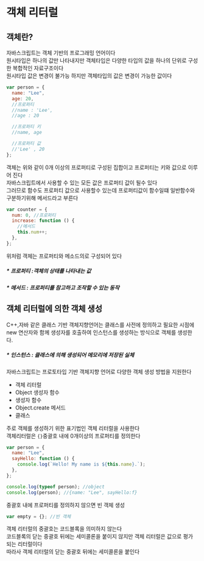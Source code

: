 # 객체 리터럴

## 객체란?

자바스크립트는 객체 기반의 프로그래밍 언어이다  
원시타입은 하나의 값만 나타내지만 객체타입은 다양한 타입의 값을 하나의 단위로 구성한 복합적인 자료구조이다  
원시타입 값은 변경이 불가능 하지만 객체타입의 값은 변경이 가능한 값이다

```js
var person = {
  name: "Lee",
  age: 20,
  //프로퍼티
  //name : 'Lee',
  //age : 20

  //프로퍼티 키
  //name, age

  //프로퍼티 값
  //'Lee' , 20
};
```

객체는 위와 같이 0개 이상의 프로퍼티로 구성된 집합이고 프로퍼티는 키와 값으로 이루어 진다  
자바스크립트에서 사용할 수 있는 모든 값은 프로퍼티 값이 될수 있다  
그러므로 함수도 프로퍼티 값으로 사용할수 있는데 프로퍼티값이 함수일떄 일반함수와 구분하기위해 메서드라고 부른다

```js
var counter = {
  num: 0, //프로퍼티
  increase: function () {
    //메서드
    this.num++;
  },
};
```

위처럼 객체는 프로퍼티와 메소드의로 구성되어 있다

##### \* 프로퍼티 :객체의 상태를 나타내는 값

##### \* 메서드 : 프로퍼티를 참고하고 조작할 수 있는 동작

## 객체 리터럴에 의한 객체 생성

C++,자바 같은 클래스 기반 객체지향언어는 클래스를 사전에 정의하고 필요한 시점에 new 연산자와 함께 생성자를 호출하여 인스턴스를 생성하는 방식으로 객체를 생성한다.

##### \* 인스턴스 : 클래스에 의해 생성되어 메모리에 저장된 실체

자바스크립트는 프로토타입 기반 객체지향 언어로 다양한 객체 생성 방법을 지원한다

- 객체 리터럴
- Object 생성자 함수
- 생성자 함수
- Object.create 메서드
- 클래스

주로 객체를 생성하기 위한 표기법인 객체 리터럴을 사용한다  
객체리터럴은 `{}`중괄호 내에 0개이상의 프로퍼티를 정의한다

```js
var person = {
  name: "Lee",
  sayHello: function () {
    console.log(`Hello! My name is ${this.name}.`);
  },
};

console.log(typeof person); //object
console.log(person); //{name: "Lee", sayHello:f}
```

중괄호 내에 프로퍼티를 정의하지 않으면 빈 객체 생성

```js
var empty = {}; //빈 객체
```

객체 리터럴의 중괄호는 코드블록을 의미하지 않는다  
코드블록의 닫는 중괄호 뒤에는 세미콜론을 붙이지 않지만 객체 리터럴은 값으로 평가 되는 리터럴이다  
따라사 객체 리터럴의 닫는 중괄호 뒤에는 세미콜론을 붙인다
